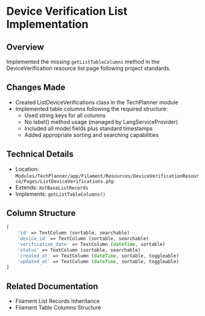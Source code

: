 # Device Verification List Implementation

## Overview
Implemented the missing `getListTableColumns` method in the DeviceVerification resource list page following project standards.

## Changes Made
- Created ListDeviceVerifications class in the TechPlanner module
- Implemented table columns following the required structure:
  - Used string keys for all columns
  - No label() method usage (managed by LangServiceProvider)
  - Included all model fields plus standard timestamps
  - Added appropriate sorting and searching capabilities

## Technical Details
- Location: `Modules/TechPlanner/app/Filament/Resources/DeviceVerificationResource/Pages/ListDeviceVerifications.php`
- Extends: `XotBaseListRecords`
- Implements: `getListTableColumns()`

## Column Structure
```php
[
    'id' => TextColumn (sortable, searchable)
    'device_id' => TextColumn (sortable, searchable)
    'verification_date' => TextColumn (dateTime, sortable)
    'status' => TextColumn (sortable, searchable)
    'created_at' => TextColumn (dateTime, sortable, toggleable)
    'updated_at' => TextColumn (dateTime, sortable, toggleable)
]
```

## Related Documentation
- Filament List Records Inheritance
- Filament Table Columns Structure
